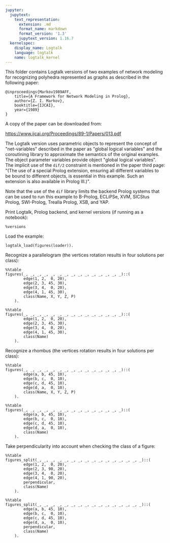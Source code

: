 ```yaml
---
jupyter:
  jupytext:
    text_representation:
      extension: .md
      format_name: markdown
      format_version: '1.3'
      jupytext_version: 1.16.7
  kernelspec:
    display_name: Logtalk
    language: logtalk
    name: logtalk_kernel
---
```


<!--
________________________________________________________________________

This file is part of Logtalk <https://logtalk.org/>  
SPDX-FileCopyrightText: 1998-2025 Paulo Moura <pmoura@logtalk.org>  
SPDX-License-Identifier: Apache-2.0

Licensed under the Apache License, Version 2.0 (the "License");
you may not use this file except in compliance with the License.
You may obtain a copy of the License at

    http://www.apache.org/licenses/LICENSE-2.0

Unless required by applicable law or agreed to in writing, software
distributed under the License is distributed on an "AS IS" BASIS,
WITHOUT WARRANTIES OR CONDITIONS OF ANY KIND, either express or implied.
See the License for the specific language governing permissions and
limitations under the License.
________________________________________________________________________
-->

This folder contains Logtalk versions of two examples of network modeling
for recognizing polyhedra represented as graphs as described in the following
paper:

```text
@inproceedings{Markov1989AFF,
	title={A Framework for Network Modeling in Prolog},
	author={Z. I. Markov},
	booktitle={IJCAI},
	year={1989}
}
```

A copy of the paper can be downloaded from:

https://www.ijcai.org/Proceedings/89-1/Papers/013.pdf

The Logtalk version uses parametric objects to represent the concept of
"net-variables" described in the paper as "global logical variables" and
the coroutining library to approximate the semantics of the original
examples. The object parameter variables provide object "global logical
variables". The implicit use of the `dif/2` constraint is mentioned in
the paper third page: "(The use of a special Prolog extension, ensuring
all different variables to be bound to different objects, is essential
in this example. Such an extension is also available in Prolog III.)".

Note that the use of the `dif` library limits the backend Prolog systems
that can be used to run this example to B-Prolog, ECLiPSe, XVM, SICStus
Prolog, SWI-Prolog, Trealla Prolog, XSB, and YAP.

Print Logtalk, Prolog backend, and kernel versions (if running as a notebook):

```logtalk
%versions
```

Load the example:

```logtalk
logtalk_load(figures(loader)).
```

Recognize a parallelogram (the vertices rotation results in four solutions per class):

```logtalk
%%table
figures(_, _, _, _, _, _, _, _, _, _, _, _, _, _, _)::(
		edge(1, 2,  0, 20),
		edge(2, 3, 45, 30),
		edge(3, 4,  0, 20),
		edge(4, 1, 45, 30),
		class(Name, X, Y, Z, P)
	).
```

<!--
Name = parallelogram, X = 1, Y = 2, Z = 3, P = 4 ;
Name = four_side_figure, X = 1, Y = 2, Z = 3, P = 4 ;
Name = parallelogram, X = 4, Y = 1, Z = 2, P = 3 ;
Name = four_side_figure, X = 4, Y = 1, Z = 2, P = 3 ;
Name = parallelogram, X = 3, Y = 4, Z = 1, P = 2 ;
Name = parallelogram, X = 2, Y = 3, Z = 4, P = 1 ;
Name = four_side_figure, X = 3, Y = 4, Z = 1, P = 2 ;
Name = four_side_figure, X = 2, Y = 3, Z = 4, P = 1 ;
false.
-->

```logtalk
%%table
figures(_, _, _, _, _, _, _, _, _, _, _, _, _, _, _)::(
		edge(1, 2,  0, 20),
		edge(2, 3, 45, 30),
		edge(3, 4,  0, 20),
		edge(4, 1, 45, 30),
		class(Name)
	).
```

<!--
Name = parallelogram ;
Name = four_side_figure ;
Name = parallelogram ;
Name = four_side_figure ;
Name = parallelogram ;
Name = parallelogram ;
Name = four_side_figure ;
Name = four_side_figure ;
false.
-->

Recognize a rhombus (the vertices rotation results in four solutions per class):

```logtalk
%%table
figures(_, _, _, _, _, _, _, _, _, _, _, _, _, _, _)::(
		edge(a, b, 45, 10),
		edge(b, c,  0, 10),
		edge(c, d, 45, 10),
		edge(d, a,  0, 10),
		class(Name, X, Y, Z, P)
	).
```

<!--
Name = rhombus, X = a, Y = b, Z = c, P = d ;
Name = parallelogram, X = a, Y = b, Z = c, P = d ;
Name = four_side_figure, X = a, Y = b, Z = c, P = d ;
Name = rhombus, X = d, Y = a, Z = b, P = c ;
Name = rhombus, X = c, Y = d, Z = a, P = b ;
Name = rhombus, X = b, Y = c, Z = d, P = a ;
Name = parallelogram, X = d, Y = a, Z = b, P = c ;
Name = four_side_figure, X = d, Y = a, Z = b, P = c ;
Name = parallelogram, X = c, Y = d, Z = a, P = b ;
Name = parallelogram, X = b, Y = c, Z = d, P = a ;
Name = four_side_figure, X = c, Y = d, Z = a, P = b ;
Name = four_side_figure, X = b, Y = c, Z = d, P = a ;
false.
-->

```logtalk
%%table
figures(_, _, _, _, _, _, _, _, _, _, _, _, _, _, _)::(
		edge(a, b, 45, 10),
		edge(b, c,  0, 10),
		edge(c, d, 45, 10),
		edge(d, a,  0, 10),
		class(Name)
	).
```

<!--
Name = rhombus ;
Name = parallelogram ;
Name = four_side_figure ;
Name = rhombus ;
Name = rhombus ;
Name = rhombus ;
Name = parallelogram ;
Name = four_side_figure ;
Name = parallelogram ;
Name = parallelogram ;
Name = four_side_figure ;
Name = four_side_figure ;
false.
-->

Take perpendicularity into account when checking the class of a figure:

```logtalk
%%table
figures_split(_, _, _, _, _, _, _, _, _, _, _, _, _, _, _, _)::(
		edge(1, 2,  0, 20),
		edge(2, 3, 90, 20),
		edge(3, 4,  0, 20),
		edge(4, 1, 90, 20),
		perpendicular,
		class(Name)
	).
```

<!--
Name = square ;
Name = rectangular ;
Name = four_side_figure ;
Name = square ;
Name = square ;
Name = square ;
Name = rectangular ;
Name = four_side_figure ;
Name = rectangular ;
Name = rectangular ;
Name = four_side_figure ;
Name = four_side_figure ;
false.
-->

```logtalk
%%table
figures_split(_, _, _, _, _, _, _, _, _, _, _, _, _, _, _, _)::(
		edge(a, b, 45, 10),
		edge(b, c,  0, 10),
		edge(c, d, 45, 10),
		edge(d, a,  0, 10),
		perpendicular,
		class(Name)
	).
```

<!--
Name = rhombus ;
Name = parallelogram ;
Name = four_side_figure ;
Name = rhombus ;
Name = rhombus ;
Name = rhombus ;
Name = parallelogram ;
Name = four_side_figure ;
Name = parallelogram ;
Name = parallelogram ;
Name = four_side_figure ;
Name = four_side_figure ;
false.
-->

